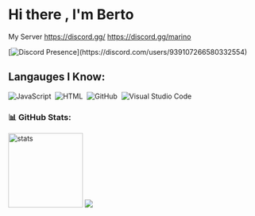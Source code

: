 # Hi there , I'm Berto

My Server
https://discord.gg/
https://discord.gg/marino


[![Discord Presence](https://lanyard-profile-readme.vercel.app/api/939107266580332554?theme=light&bg=7ad3f5&animated=false&hideDiscrim=true&borderRadius=30px&idleMessage=Probably%20doing%20something%20else...)](https://discord.com/users/939107266580332554)

## Langauges I Know:
![JavaScript](https://img.shields.io/badge/-JavaScript-05122A?style=flat&logo=javascript)&nbsp;
![HTML](https://img.shields.io/badge/-HTML-05122A?style=flat&logo=HTML5)&nbsp;
![GitHub](https://img.shields.io/badge/-GitHub-05122A?style=flat&logo=github)&nbsp;
![Visual Studio Code](https://img.shields.io/badge/-Visual%20Studio%20Code-05122A?style=flat&logo=visual-studio-code&logoColor=007ACC)&nbsp;
<h3 align="left">📊 GitHub Stats:</h3>
<p align="left">
   <img src="https://github-readme-stats.vercel.app/api?username=recepefsanesi&count_private=true&show_icons=true&theme=dark&hide_border=true" width="%100" height="150px" alt="stats" />
<img src="https://github-profile-trophy.vercel.app/?username=recepefsanesi&theme=radical" />
</p>

